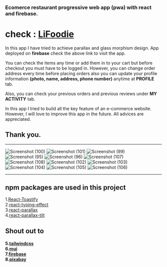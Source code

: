 <h3>Ecomerce restaurant progressive web app (pwa) with react and firebase.</h3>

<h1>check : <a href='https://lifoodie-dev.web.app/' target='_blank'>LiFoodie</a></h1>
<p>In this app I have tried to achieve parallax and glass morphism design. App deployed on <b>firebase</b> check the above link to visit the app.</br>

You can check the items any time or add them in to your cart but before checkout you must have to be logged in. However, you can change order address every time before placing orders also you can update your profile information <b>(photo, name, address, phone number)</b> anytime at <b>PROFILE</b> tab.

Also, you can check your previous orders and previous reviews under <b>MY ACTIVITY</b> tab.

In this app I tried to build all the key feature of an e-commerce website. However, I will love to improve this app in the future. All advices are appreciated.
</p>
<h2>Thank you.</h2>
<hr/>

![Screenshot (100)](https://user-images.githubusercontent.com/99950805/172692767-a375650b-7d6e-460a-8ce6-c592ec1f270c.png)
![Screenshot (101)](https://user-images.githubusercontent.com/99950805/172692934-62254f2d-004d-4e1e-bae5-0e92250a6d91.png)
![Screenshot (99)](https://user-images.githubusercontent.com/99950805/172692766-296f9b29-6843-4fbc-8b25-08c6da60ee12.png)
![Screenshot (95)](https://user-images.githubusercontent.com/99950805/172692762-98cb9d1f-c0f5-4457-8355-fda31ffcc695.png)
![Screenshot (96)](https://user-images.githubusercontent.com/99950805/172692763-698391c3-c00c-4eeb-822a-d5ad0bf9d472.png)
![Screenshot (107)](https://user-images.githubusercontent.com/99950805/172692755-449e13e1-cbe7-4895-a3fa-ca4096878704.png)
![Screenshot (108)](https://user-images.githubusercontent.com/99950805/172692758-ff2de5f3-28fa-4815-9fb6-470e7b3aff8b.png)
![Screenshot (102)](https://user-images.githubusercontent.com/99950805/172692747-5d60e389-a244-42f3-958e-ddb4d192b2b9.png)
![Screenshot (103)](https://user-images.githubusercontent.com/99950805/172692748-c5961804-4dbd-4f8f-acda-1208701ef7ea.png)
![Screenshot (104)](https://user-images.githubusercontent.com/99950805/172692749-f8be31f6-c33f-4174-8e6e-9c83d0e93d3f.png)
![Screenshot (105)](https://user-images.githubusercontent.com/99950805/172692752-1762f78f-cd66-494e-9a38-0a506fabfc72.png)
![Screenshot (106)](https://user-images.githubusercontent.com/99950805/172692753-1b1185da-9c43-40eb-a9a1-fda7abb08ed4.png)


<hr/>
<h2>npm packages are used in this project</h2>
1.<a href='https://www.npmjs.com/package/react-toastify' target='_blank'>React-Toastify</a> <br/>
2.<a href='https://www.npmjs.com/package/react-typing-effect' target='_blank'>react-typing-effect</a> <br/>
3.<a href='https://www.npmjs.com/package/react-parallax' target='_blank'>react-parallax</a> <br/>
4.<a href='https://www.npmjs.com/package/react-parallax-tilt' target='_blank'>react-parallax-tilt</a>
<h2>Shout out to</h2>
<h4>
  5.<a href='https://tailwindcss.com/' target='_blank'>tailwindcss</a> <br/>
  6.<a href='https://mui.com/' target='_blank'>mui</a> <br/>
  7.<a href='https://firebase.google.com/' target='_blank'>firebase</a> </br>
  8.<a href='https://pixabay.com/'>pixabay</a>
</h4>
